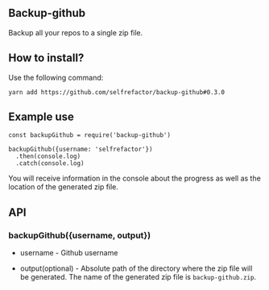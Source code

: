 ## Backup-github
Backup all your repos to a single zip file.

## How to install?

Use the following command:

```
yarn add https://github.com/selfrefactor/backup-github#0.3.0
```

## Example use

```
const backupGithub = require('backup-github')

backupGithub({username: 'selfrefactor'})
  .then(console.log)
  .catch(console.log)
```

You will receive information in the console about the progress as well as the location of the generated zip file.

## API

### backupGithub({username, output})

- username - Github username

- output(optional) - Absolute path of the directory where the zip file will be generated. The name of the generated zip file is `backup-github.zip`.
